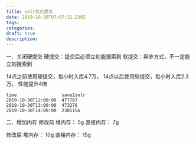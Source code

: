 ```yaml
---
title: solr优化建议 
date: 2019-10-30T07:07:31.230Z
tags: 
categories:
draft: true
description: 
---
```




一、关闭硬提交
硬提交：提交后必须立刻能搜索到
软提交：异步方式，不一定能立刻搜索到

14点之前使用硬提交，每小时入库4.7万。
14点以后使用软提交，每小时入库2.3万。
性能提升4倍

```accesslog
time                 save2solr
2019-10-30T12:00:00  477767      
2019-10-30T13:00:00  473278      
2019-10-30T14:00:00  2385156     
```

二、增加内存
修改前
堆内存：   5g
直接内存： 7g


修改后
堆内存：   10g
直接内存： 15g





